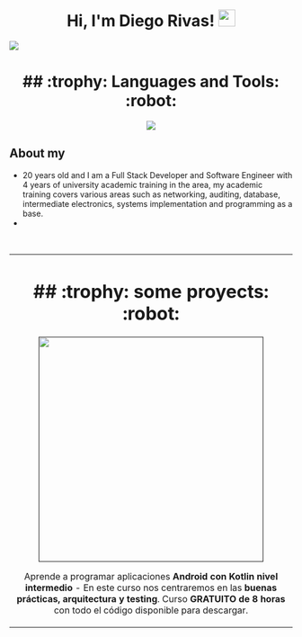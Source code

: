 <h1 align="center">
Hi, I'm Diego Rivas!
  <img src="" width="30"></h1>


<img src="https://i.postimg.cc/CLw3pZZ0/1678632810568.png">

<div align="center"> <h1>## :trophy: Languages and Tools: :robot:</h1></div>

 


<p align="center">
  <a href="https://skillicons.dev">
    <img src="https://skillicons.dev/icons?i=git,vim,ae,arduino,bash,blender,bootstrap,cpp,css,discord,electron,figma,firebase,git,github,html,js,laravel,linkedin,linux,mysql,nodejs,ps,php,postgres,pr,react,vscode,neovim,wordpress" />
  </a>
</p>

## About my

- 20 years old and I am a Full Stack Developer and Software Engineer with 4 years of university academic training in the area, my academic training covers various areas such as networking, auditing, database, intermediate electronics, systems implementation and programming as a base.
- 
<br>

<table>
<tr>
<td width="100%">
  <div align="center"> <h1>## :trophy: some proyects: :robot:</h1></div>

<div align="center">
<a href=""https://https://github.com/DiegoRivasDev/woocomers-and-wordpress" target="_blank"><img src="https://i.postimg.cc/bvfdqH1r/15.png" width="400" alt=""></a>
<p>


</p>
<p>Aprende a programar aplicaciones <strong>Android con Kotlin nivel intermedio</strong> - En este curso nos centraremos en las <strong>buenas prácticas, arquitectura y testing</strong>. Curso <strong>GRATUITO de 8 horas</strong> con todo el código disponible para descargar.</p>
</div>
                                                                                      
</td>                                                    
</table>                            
